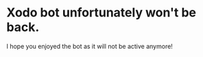 # Xodo bot unfortunately won't be back.
I hope you enjoyed the bot as it will not be active anymore!
